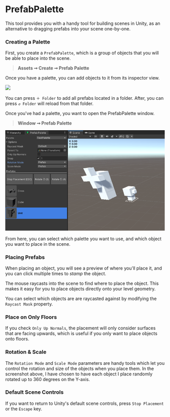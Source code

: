# **PrefabPalette**
This tool provides you with a handy tool for building scenes in Unity, as an alternative to dragging prefabs into your scene one-by-one.

### **Creating a Palette**

First, you create a `PrefabPalette`, which is a group of objects that you will be able to place into the scene.

> **Assets ➞ Create ➞ Prefab Palette**

Once you have a palette, you can add objects to it from its inspector view.

![](Images/palette_inspector.png)

You can press `＋ Folder` to add all prefabs located in a folder. After, you can press `↺ Folder` will reload from that folder.

Once you've had a palette, you want to open the PrefabPalette window.

> **Window ➞ Prefab Palette**

![](Images/palette_window_update.png)

From here, you can select which palette you want to use, and which object you want to place in the scene.

### **Placing Prefabs**

When placing an object, you will see a preview of where you'll place it, and you can click multiple times to *stamp* the object.

The mouse raycasts into the scene to find where to place the object. This makes it easy for you to place objects directly onto your level geometry.

You can select which objects are are raycasted against by modifying the `Raycast Mask` property.

### **Place on Only Floors**

If you check `Only Up Normals`, the placement will only consider surfaces that are facing upwards, which is useful if you only want to place objects onto floors.

### **Rotation & Scale**

The `Rotation Mode` and `Scale Mode` parameters are handy tools which let you control the rotation and size of the objects when you place them. In the screenshot above, I have chosen to have each object I place randomly rotated up to 360 degrees on the Y-axis.

### **Default Scene Controls**

If you want to return to Unity's default scene controls, press `Stop Placement` or the `Escape` key.
